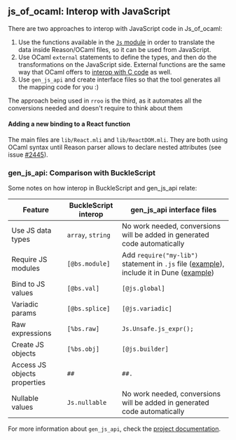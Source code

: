 ## js_of_ocaml: Interop with JavaScript

There are two approaches to interop with JavaScript code in Js_of_ocaml:

1. Use the functions available in the [`Js` module](http://ocsigen.org/js_of_ocaml/3.1.0/api/Js) in order to translate the data inside Reason/OCaml files, so it can be used from JavaScript.
2. Use OCaml `external` statements to define the types, and then do the transformations on the JavaScript side. External functions are the same way that OCaml offers to [interop with C code](https://caml.inria.fr/pub/docs/manual-ocaml/intfc.html) as well.
3. Use `gen_js_api` and create interface files so that the tool generates all the mapping code for you :)

The approach being used in `rroo` is the third, as it automates all the conversions needed and doesn't require to think about them

#### Adding a new binding to a React function

The main files are `lib/React.mli` and `lib/ReactDOM.mli`. They are both using OCaml syntax until Reason parser allows to declare nested attributes (see issue [#2445](https://github.com/facebook/reason/issues/2445)).

### gen_js_api: Comparison with BuckleScript

Some notes on how interop in BuckleScript and gen_js_api relate:

| Feature                      | BuckleScript interop  | gen_js_api interface files               |
| ---------------------------- | ----------------- | ---------------------------------------- |
| Use JS data types            | `array`, `string` | No work needed, conversions will be added in generated code automatically            |
| Require JS modules           | `[@bs.module]`    | Add `require("my-lib")` statement in `.js` file ([example](https://github.com/jchavarri/rroo/blob/3a69759eaf7a777b8b006422b829c8e0fdcc94cf/lib/ReactJs.js)), include it in Dune ([example](https://github.com/jchavarri/rroo/blob/3a69759eaf7a777b8b006422b829c8e0fdcc94cf/lib/dune#L5)) |
| Bind to JS values            | `[@bs.val]`       | `[@js.global]`                           |
| Variadic params              | `[@bs.splice]`    | `[@js.variadic]`                         |
| Raw expressions              | `[%bs.raw]`       | `Js.Unsafe.js_expr();`                   |
| Create JS objects            | `[%bs.obj]`       | `[@js.builder]`                          |
| Access JS objects properties | `##`              | `##.`                                    |
| Nullable values              | `Js.nullable`     | No work needed, conversions will be added in generated code automatically            |

For more information about `gen_js_api`, check the [project documentation](https://github.com/LexiFi/gen_js_api#documentation).

